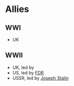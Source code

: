 # Allies

## WWI
- UK

## WWII
- UK, led by
- US, led by [FDR](../people/roosevelt_franklin.md)
- USSR, led by [Joseph Stalin](stalin_joseph.md)
